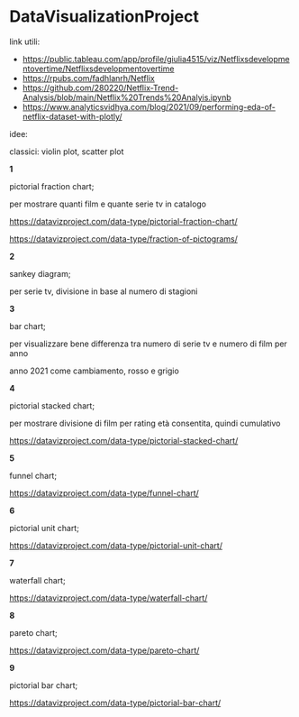 # DataVisualizationProject

link utili:

- https://public.tableau.com/app/profile/giulia4515/viz/Netflixsdevelopmentovertime/Netflixsdevelopmentovertime
- https://rpubs.com/fadhlanrh/Netflix
- https://github.com/280220/Netflix-Trend-Analysis/blob/main/Netflix%20Trends%20Analyis.ipynb
- https://www.analyticsvidhya.com/blog/2021/09/performing-eda-of-netflix-dataset-with-plotly/

idee:

classici: violin plot, scatter plot

**1**

pictorial fraction chart;

per mostrare quanti film e quante serie tv in catalogo

https://datavizproject.com/data-type/pictorial-fraction-chart/

https://datavizproject.com/data-type/fraction-of-pictograms/

**2**

sankey diagram;

per serie tv, divisione in base al numero di stagioni

**3**

bar chart;

per visualizzare bene differenza tra numero di serie tv e numero di film per anno

anno 2021 come cambiamento, rosso e grigio

**4**

pictorial stacked chart;

per mostrare divisione di film per rating età consentita, quindi cumulativo

https://datavizproject.com/data-type/pictorial-stacked-chart/

**5**

funnel chart;

https://datavizproject.com/data-type/funnel-chart/

**6**

pictorial unit chart;

https://datavizproject.com/data-type/pictorial-unit-chart/

**7**

waterfall chart;

https://datavizproject.com/data-type/waterfall-chart/

**8**

pareto chart;

https://datavizproject.com/data-type/pareto-chart/

**9**

pictorial bar chart;

https://datavizproject.com/data-type/pictorial-bar-chart/